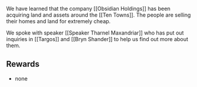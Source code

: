 We have learned that the company [[Obsidian Holdings]] has been acquiring land and assets around the [[Ten Towns]]. The people are selling their homes and land for extremely cheap.

We spoke with speaker [[Speaker Tharnel Maxandriar]] who has put out inquiries in [[Targos]] and [[Bryn Shander]] to help us find out more about them.

## Rewards
- none